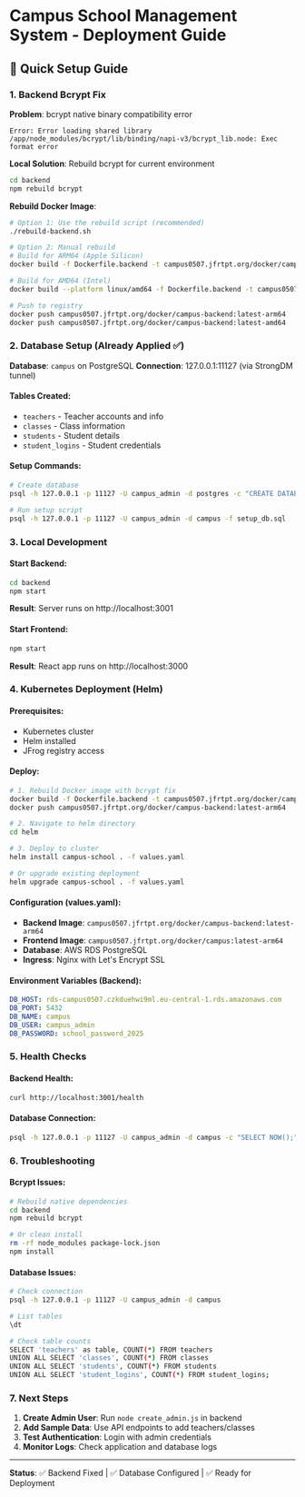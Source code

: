# Campus School Management System - Deployment Guide

## 🚀 Quick Setup Guide

### 1. Backend Bcrypt Fix

**Problem**: bcrypt native binary compatibility error
```
Error: Error loading shared library /app/node_modules/bcrypt/lib/binding/napi-v3/bcrypt_lib.node: Exec format error
```

**Local Solution**: Rebuild bcrypt for current environment
```bash
cd backend
npm rebuild bcrypt
```

**Rebuild Docker Image**:
```bash
# Option 1: Use the rebuild script (recommended)
./rebuild-backend.sh

# Option 2: Manual rebuild
# Build for ARM64 (Apple Silicon)
docker build -f Dockerfile.backend -t campus0507.jfrtpt.org/docker/campus-backend:latest-arm64 .

# Build for AMD64 (Intel)
docker build --platform linux/amd64 -f Dockerfile.backend -t campus0507.jfrtpt.org/docker/campus-backend:latest-amd64 .

# Push to registry
docker push campus0507.jfrtpt.org/docker/campus-backend:latest-arm64
docker push campus0507.jfrtpt.org/docker/campus-backend:latest-amd64
```

### 2. Database Setup (Already Applied ✅)

**Database**: `campus` on PostgreSQL
**Connection**: 127.0.0.1:11127 (via StrongDM tunnel)

#### Tables Created:
- `teachers` - Teacher accounts and info
- `classes` - Class information  
- `students` - Student details
- `student_logins` - Student credentials

#### Setup Commands:
```bash
# Create database
psql -h 127.0.0.1 -p 11127 -U campus_admin -d postgres -c "CREATE DATABASE campus;"

# Run setup script
psql -h 127.0.0.1 -p 11127 -U campus_admin -d campus -f setup_db.sql
```

### 3. Local Development

#### Start Backend:
```bash
cd backend
npm start
```
**Result**: Server runs on http://localhost:3001

#### Start Frontend:
```bash
npm start
```
**Result**: React app runs on http://localhost:3000

### 4. Kubernetes Deployment (Helm)

#### Prerequisites:
- Kubernetes cluster
- Helm installed
- JFrog registry access

#### Deploy:
```bash
# 1. Rebuild Docker image with bcrypt fix
docker build -f Dockerfile.backend -t campus0507.jfrtpt.org/docker/campus-backend:latest-arm64 .
docker push campus0507.jfrtpt.org/docker/campus-backend:latest-arm64

# 2. Navigate to helm directory
cd helm

# 3. Deploy to cluster
helm install campus-school . -f values.yaml

# Or upgrade existing deployment
helm upgrade campus-school . -f values.yaml
```

#### Configuration (values.yaml):
- **Backend Image**: `campus0507.jfrtpt.org/docker/campus-backend:latest-arm64`
- **Frontend Image**: `campus0507.jfrtpt.org/docker/campus:latest-arm64`
- **Database**: AWS RDS PostgreSQL
- **Ingress**: Nginx with Let's Encrypt SSL

#### Environment Variables (Backend):
```yaml
DB_HOST: rds-campus0507.czkduehwi9ml.eu-central-1.rds.amazonaws.com
DB_PORT: 5432
DB_NAME: campus
DB_USER: campus_admin
DB_PASSWORD: school_password_2025
```

### 5. Health Checks

#### Backend Health:
```bash
curl http://localhost:3001/health
```

#### Database Connection:
```bash
psql -h 127.0.0.1 -p 11127 -U campus_admin -d campus -c "SELECT NOW();"
```

### 6. Troubleshooting

#### Bcrypt Issues:
```bash
# Rebuild native dependencies
cd backend
npm rebuild bcrypt

# Or clean install
rm -rf node_modules package-lock.json
npm install
```

#### Database Issues:
```bash
# Check connection
psql -h 127.0.0.1 -p 11127 -U campus_admin -d campus

# List tables
\dt

# Check table counts
SELECT 'teachers' as table, COUNT(*) FROM teachers
UNION ALL SELECT 'classes', COUNT(*) FROM classes
UNION ALL SELECT 'students', COUNT(*) FROM students
UNION ALL SELECT 'student_logins', COUNT(*) FROM student_logins;
```

### 7. Next Steps

1. **Create Admin User**: Run `node create_admin.js` in backend
2. **Add Sample Data**: Use API endpoints to add teachers/classes
3. **Test Authentication**: Login with admin credentials
4. **Monitor Logs**: Check application and database logs

---
**Status**: ✅ Backend Fixed | ✅ Database Configured | ✅ Ready for Deployment 